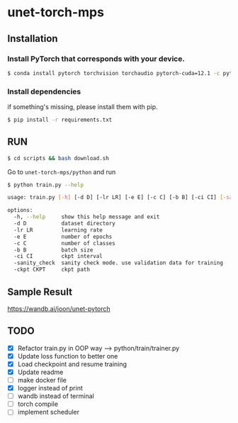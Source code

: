 # unet-torch-mps

## Installation 
### Install PyTorch that corresponds with your device. 
```bash 
$ conda install pytorch torchvision torchaudio pytorch-cuda=12.1 -c pytorch -c nvidia
```
### Install dependencies 
if something's missing, please install them with pip.
```bash
$ pip install -r requirements.txt
```

## RUN 
```bash
$ cd scripts && bash download.sh
```
Go to ```unet-torch-mps/python``` and run

```bash
$ python train.py --help

usage: train.py [-h] [-d D] [-lr LR] [-e E] [-c C] [-b B] [-ci CI] [-sanity_check] [-ckpt CKPT]

options:
  -h, --help     show this help message and exit
  -d D           dataset directory
  -lr LR         learning rate
  -e E           number of epochs
  -c C           number of classes
  -b B           batch size
  -ci CI         ckpt interval
  -sanity_check  sanity check mode. use validation data for training
  -ckpt CKPT     ckpt path
```

## Sample Result
https://wandb.ai/joon/unet-pytorch


## TODO 
- [x] Refactor train.py in OOP way --> python/train/trainer.py
- [x] Update loss function to better one 
- [x] Load checkpoint and resume training
- [x] Update readme 
- [ ] make docker file 
- [x] logger instead of print 
- [ ] wandb instead of terminal 
- [ ] torch compile
- [ ] implement scheduler 
